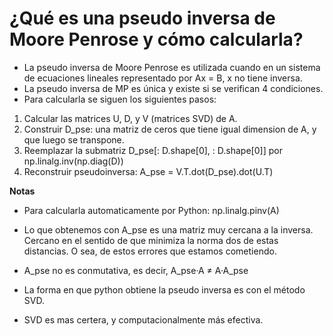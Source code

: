 # ¿Qué es una pseudo inversa de Moore Penrose y cómo calcularla?

-   La pseudo inversa de Moore Penrose es utilizada cuando en un sistema de ecuaciones lineales representado por Ax = B, x no tiene inversa.
-   La pseudo inversa de MP es única y existe si se verifican 4 condiciones.
-   Para calcularla se siguen los siguientes pasos:

1.  Calcular las matrices U, D, y V (matrices SVD) de A.
2.  Construir D_pse: una matriz de ceros que tiene igual dimension de A, y que luego se transpone.
3.  Reemplazar la submatriz D_pse[: D.shape[0], : D.shape[0]] por np.linalg.inv(np.diag(D))
4.  Reconstruir pseudoinversa: A_pse = V.T.dot(D_pse).dot(U.T)

**Notas**

-   Para calcularla automaticamente por Python: np.linalg.pinv(A)
-   Lo que obtenemos con A_pse es una matriz muy cercana a la inversa. Cercano en el sentido de que minimiza la norma dos de estas distancias. O sea, de estos errores que estamos cometiendo.
-   A_pse no es conmutativa, es decir, A_pse·A ≠ A·A_pse


-   La forma en que python obtiene la pseudo inversa es con el método SVD.
-   SVD es mas certera, y computacionalmente más efectiva.